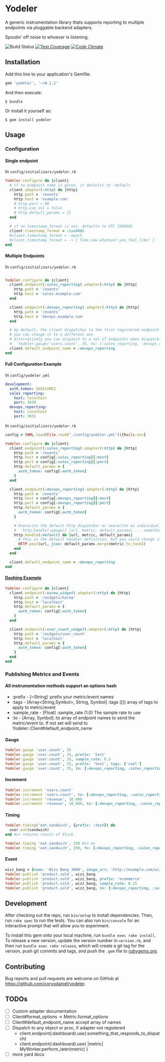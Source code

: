 # Yodeler

A generic instrumentation library thats supports reporting to multiple endpoints via pluggable backend adapters.

Spoutin' off noise to whoever is listening.

![Build Status](https://travis-ci.org/coryodaniel/yodeler.svg "Build Status")
[![Test Coverage](https://codeclimate.com/github/coryodaniel/yodeler/badges/coverage.svg)](https://codeclimate.com/github/coryodaniel/yodeler/coverage)
[![Code Climate](https://codeclimate.com/github/coryodaniel/yodeler/badges/gpa.svg)](https://codeclimate.com/github/coryodaniel/yodeler)

## Installation

Add this line to your application's Gemfile:

```ruby
gem 'yodeler', '~>0.1.2'
```

And then execute:

    $ bundle

Or install it yourself as:

    $ gem install yodeler

## Usage

### Configuration

#### Single endpoint
In ```config/initializers/yodeler.rb```
```ruby
Yodeler.configure do |client|
  # if no endpoint name is given, it defaults to :default
  client.adapter(:http) do |http|
    http.path = '/events'
    http.host = 'example.com'
    # http.port = 80
    # http.use_ssl = false
    # http.default_params = {}
  end

  # if no timestamp_format is set, defaults to UTC ISO8601
  client.timestamp_format = :iso8601
  #client.timestamp_format = :epoch
  #client.timestamp_format = -> { Time.now.whatever.you_feel_like! }
end
```

#### Multiple Endpoints
In ```config/initializers/yodeler.rb```
```ruby

Yodeler.configure do |client|
  client.endpoint(:sales_reporting).adapter(:http) do |http|
    http.path = '/events'
    http.host = 'sales.example.com'
  end

  client.endpoint(:devops_reporting).adapter(:http) do |http|
    http.path = '/events'
    http.host = 'devops.example.com'
  end

  # by default, the client dispatches to the first registered endpoint
  # you can change it to a different one
  # Alternatively you can dispatch to a set of endpoints when dispatching a metric
  #   Yodeler.gauge('users.count', 35, to: [:sales_reporting, :devops_reporting])
  client.default_endpoint_name = :devops_reporting
end
```

#### Full Configuration Example
In ```config/yodeler.yml```
```yaml
development:
  auth_token: SOSECUREZ
  sales_reporting:
    host: localhost
    port: 3030
  devops_reporting:
    host: localhost
    port: 3031    
```

In ```config/initializers/yodeler.rb```
```ruby
config = YAML.load(File.read("./config/yodeler.yml"))[Rails.env]

Yodeler.configure do |client|
  client.endpoint(:sales_reporting).adapter(:http) do |http|
    http.path = '/events'
    http.host = config[:sales_reporting][:host]
    http.port = config[:sales_reporting][:port]
    http.default_params = {
      auth_token: config[:auth_token]
    }
  end

  client.endpoint(:devops_reporting).adapter(:http) do |http|
    http.path = '/events'
    http.host = config[:devops_reporting][:host]
    http.port = config[:devops_reporting][:port]
    http.default_params = {
      auth_token: config[:auth_token]
    }

    # Overwrite the default http dispatcher or overwrite an individual metric dispatcher
    #   http.handle(:gauge){ |url, metric, default_params| ... something cool ... }
    http.handle(:default) do |url, metric, default_params|
      # This is the default handler definition, but you could change it
      HTTP.post(url, json: default_params.merge(metric.to_hash))
    end
  end

  client.default_endpoint_name = :devops_reporting
end

```

#### [Dashing Example](https://github.com/shopify/dashing)
```ruby
Yodeler.configure do |client|
  client.endpoint(:karma_widget).adapter(:http) do |http|
    http.path = '/widgets/karma'
    http.host = 'localhost'
    http.default_params = {
      auth_token: config[:auth_token]
    }
  end

  client.endpoint(:user_count_widget).adapter(:http) do |http|
    http.path = '/widgets/user_count'
    http.host = 'localhost'
    http.default_params = {
      auth_token: config[:auth_token]
    }
  end
end
```

### Publishing Metrics and Events

#### All instrumentation methods support an options hash

* :prefix - [~String] :prefix your metric/event names
* :tags   - [Array<String,Symbol>, String, Symbol] :tags ([]) array of tags to apply to metric/event
* :sample_rate - [Float] :sample_rate (1.0) The sample rate to use
* :to - [Array<Symbol>, Symbol] :to array of endpoint names to send the metric/event to. If not set will send to Yodeler::Client#default_endpoint_name

#### Gauge
```ruby
Yodeler.gauge 'user.count', 35
Yodeler.gauge 'user.count', 35, prefix: 'test'
Yodeler.gauge 'user.count', 35, sample_rate: 0.5
Yodeler.gauge 'user.count', 35, prefix: 'test', tags: ['cool']
Yodeler.gauge 'user.count', 35, to: [:devops_reporting, :sales_reporting]
```

#### Increment
```ruby
Yodeler.increment 'users.count'
Yodeler.increment 'users.count', to: [:devops_reporting, :sales_reporting]
Yodeler.increment 'revenue', 10_000
Yodeler.increment 'revenue', 10_000, to: [:devops_reporting, :sales_reporting]

```

#### Timing
```ruby
Yodeler.timing('eat.sandwich', {prefix: :test}) do
  user.eat(sandwich)
end #=> returns result of block

Yodeler.timing 'eat.sandwich', 250 #in ms
Yodeler.timing 'eat.sandwich', 250, to: [:devops_reporting, :sales_reporting]
```

#### Event
```ruby
wizz_bang = {name: 'Wizz Bang 3000', image_url: 'http://example.com/wizzbang.jpg'}
Yodeler.publish 'product.sold', wizz_bang
Yodeler.publish 'product.sold', wizz_bang, prefix: 'ecommerce'
Yodeler.publish 'product.sold', wizz_bang, sample_rate: 0.25
Yodeler.publish 'product.sold', wizz_bang, to: [:devops_reporting, :sales_reporting]
```

## Development

After checking out the repo, run `bin/setup` to install dependencies. Then, run `rake spec` to run the tests. You can also run `bin/console` for an interactive prompt that will allow you to experiment.

To install this gem onto your local machine, run `bundle exec rake install`. To release a new version, update the version number in `version.rb`, and then run `bundle exec rake release`, which will create a git tag for the version, push git commits and tags, and push the `.gem` file to [rubygems.org](https://rubygems.org).

## Contributing

Bug reports and pull requests are welcome on GitHub at https://github.com/coryodaniel/yodeler.

## TODOs
  * [ ] Custom adapter documentation
  * [ ] Client#format_options -> Metric.format_options
  * [ ] Client#default_endpoint_name accept array of names
  * [ ] Dispatch to any object or proc, if adapter not registered
    * client.endpoint(:dashboard).use(:something_that_responds_to_dispatch)
    * client.endpoint(:dashboard).use{ |metric| MyWorker.perform_later(metric) }
  * [ ] more yard docs

